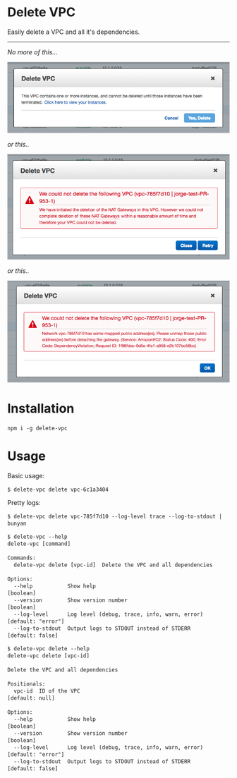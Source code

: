 # Delete VPC

Easily delete a VPC and all it's dependencies.

---

*No more of this...*

![Alt text](images/1.png)

*or this..*

![Alt text](images/2.png)

*or this..*

![Alt text](images/3.png)

# Installation

```
npm i -g delete-vpc
```

# Usage

Basic usage:

```
$ delete-vpc delete vpc-6c1a3404
```

Pretty logs:

```
$ delete-vpc delete vpc-785f7d10 --log-level trace --log-to-stdout | bunyan
```

```
$ delete-vpc --help
delete-vpc [command]

Commands:
  delete-vpc delete [vpc-id]  Delete the VPC and all dependencies

Options:
  --help           Show help                                           [boolean]
  --version        Show version number                                 [boolean]
  --log-level      Log level (debug, trace, info, warn, error)[default: "error"]
  --log-to-stdout  Output logs to STDOUT instead of STDERR      [default: false]
```

```
$ delete-vpc delete --help
delete-vpc delete [vpc-id]

Delete the VPC and all dependencies

Positionals:
  vpc-id  ID of the VPC                                          [default: null]

Options:
  --help           Show help                                           [boolean]
  --version        Show version number                                 [boolean]
  --log-level      Log level (debug, trace, info, warn, error)[default: "error"]
  --log-to-stdout  Output logs to STDOUT instead of STDERR      [default: false]
```
